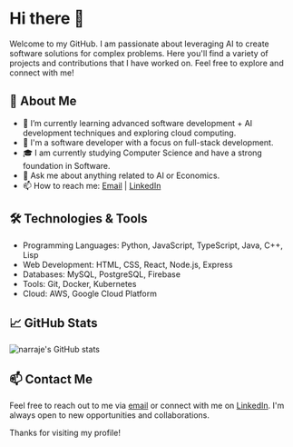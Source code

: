 # Hi there 👋

Welcome to my GitHub. I am passionate about leveraging AI to create software solutions for complex problems. Here you'll find a variety of projects and contributions that I have worked on. Feel free to explore and connect with me!

## 🚀 About Me

- 🌱 I’m currently learning advanced software development + AI development techniques and exploring cloud computing.
- 💼 I'm a software developer with a focus on full-stack development.
- 🎓 I am currently studying Computer Science and have a strong foundation in Software.
- 💬 Ask me about anything related to AI or Economics.
- 📫 How to reach me: [Email](mailto:arraje.n@northeastern.edu) | [LinkedIn](https://www.linkedin.com/in/narraje)

## 🛠️ Technologies & Tools

- Programming Languages: Python, JavaScript, TypeScript, Java, C++, Lisp
- Web Development: HTML, CSS, React, Node.js, Express
- Databases: MySQL, PostgreSQL, Firebase
- Tools: Git, Docker, Kubernetes
- Cloud: AWS, Google Cloud Platform

## 📈 GitHub Stats

![narraje's GitHub stats](https://github-readme-stats.vercel.app/api?username=narraje&show_icons=true&theme=radical)


## 📫 Contact Me

Feel free to reach out to me via [email](mailto:arraje.n@northeaster.edu) or connect with me on [LinkedIn](https://www.linkedin.com/in/narraje). I'm always open to new opportunities and collaborations.

Thanks for visiting my profile!
